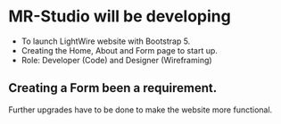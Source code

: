 # MR-Studio will be developing
- To launch LightWire website with Bootstrap 5.
- Creating the Home, About and Form page to start up.
- Role: Developer (Code) and Designer (Wireframing)

Creating a Form been a requirement.
-
Further upgrades have to be done to make the website more functional.

